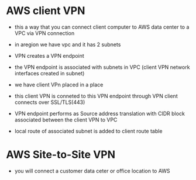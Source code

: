 # AWS client VPN

* this a way that you can connect client computer to AWS data center to a VPC via VPN connection

* in aregion we have vpc and it has 2 subnets

* VPN creates a VPN endpoint 

* the VPN endpoint is associated with subnets in VPC (client VPN network interfaces created in subnet)

* we have client VPn placed in a place 

* this client VPN is conneted to this VPN endpoint through VPN client connects over SSL/TLS(443)

* VPN endpoint performs as Source address translation with CIDR block associated between the client VPN to VPC

* local route of associated subnet is added to client route table

# AWS Site-to-Site VPN

* you will connect a customer data ceter or office location to AWS 